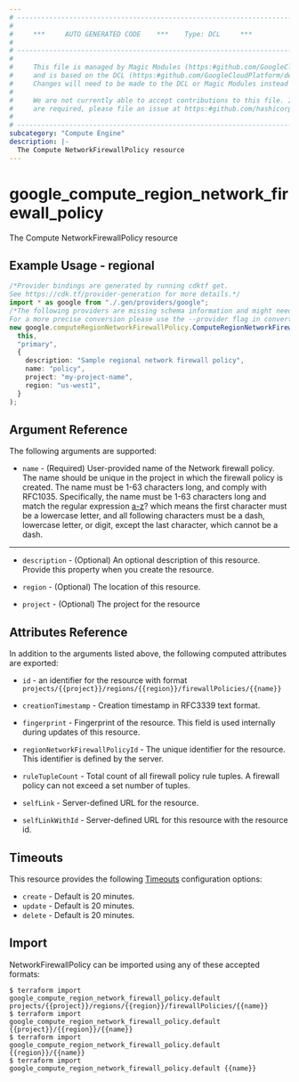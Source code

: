 ```yaml
---
# ----------------------------------------------------------------------------
#
#     ***     AUTO GENERATED CODE    ***    Type: DCL     ***
#
# ----------------------------------------------------------------------------
#
#     This file is managed by Magic Modules (https:#github.com/GoogleCloudPlatform/magic-modules)
#     and is based on the DCL (https:#github.com/GoogleCloudPlatform/declarative-resource-client-library).
#     Changes will need to be made to the DCL or Magic Modules instead of here.
#
#     We are not currently able to accept contributions to this file. If changes
#     are required, please file an issue at https:#github.com/hashicorp/terraform-provider-google/issues/new/choose
#
# ----------------------------------------------------------------------------
subcategory: "Compute Engine"
description: |-
  The Compute NetworkFirewallPolicy resource
---
```


# google\_compute\_region\_network\_firewall\_policy

The Compute NetworkFirewallPolicy resource

## Example Usage - regional

```typescript
/*Provider bindings are generated by running cdktf get.
See https://cdk.tf/provider-generation for more details.*/
import * as google from "./.gen/providers/google";
/*The following providers are missing schema information and might need manual adjustments to synthesize correctly: google.
For a more precise conversion please use the --provider flag in convert.*/
new google.computeRegionNetworkFirewallPolicy.ComputeRegionNetworkFirewallPolicy(
  this,
  "primary",
  {
    description: "Sample regional network firewall policy",
    name: "policy",
    project: "my-project-name",
    region: "us-west1",
  }
);

```

## Argument Reference

The following arguments are supported:

* `name` -
  (Required)
  User-provided name of the Network firewall policy. The name should be unique in the project in which the firewall policy is created. The name must be 1-63 characters long, and comply with RFC1035. Specifically, the name must be 1-63 characters long and match the regular expression [a-z]([-a-z0-9]*[a-z0-9])? which means the first character must be a lowercase letter, and all following characters must be a dash, lowercase letter, or digit, except the last character, which cannot be a dash.

***

*   `description` -
    (Optional)
    An optional description of this resource. Provide this property when you create the resource.

*   `region` -
    (Optional)
    The location of this resource.

*   `project` -
    (Optional)
    The project for the resource

## Attributes Reference

In addition to the arguments listed above, the following computed attributes are exported:

*   `id` - an identifier for the resource with format `projects/{{project}}/regions/{{region}}/firewallPolicies/{{name}}`

*   `creationTimestamp` -
    Creation timestamp in RFC3339 text format.

*   `fingerprint` -
    Fingerprint of the resource. This field is used internally during updates of this resource.

*   `regionNetworkFirewallPolicyId` -
    The unique identifier for the resource. This identifier is defined by the server.

*   `ruleTupleCount` -
    Total count of all firewall policy rule tuples. A firewall policy can not exceed a set number of tuples.

*   `selfLink` -
    Server-defined URL for the resource.

*   `selfLinkWithId` -
    Server-defined URL for this resource with the resource id.

## Timeouts

This resource provides the following
[Timeouts](https://developer.hashicorp.com/terraform/plugin/sdkv2/resources/retries-and-customizable-timeouts) configuration options:

* `create` - Default is 20 minutes.
* `update` - Default is 20 minutes.
* `delete` - Default is 20 minutes.

## Import

NetworkFirewallPolicy can be imported using any of these accepted formats:

```console
$ terraform import google_compute_region_network_firewall_policy.default projects/{{project}}/regions/{{region}}/firewallPolicies/{{name}}
$ terraform import google_compute_region_network_firewall_policy.default {{project}}/{{region}}/{{name}}
$ terraform import google_compute_region_network_firewall_policy.default {{region}}/{{name}}
$ terraform import google_compute_region_network_firewall_policy.default {{name}}
```
